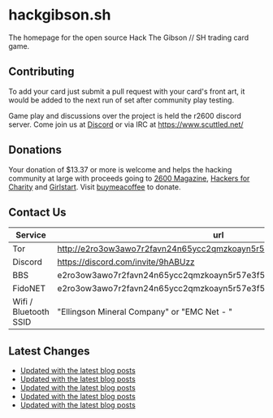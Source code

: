 # hackgibson.sh
The homepage for the open source Hack The Gibson // SH trading card game.


## Contributing

To add your card just submit a pull request with your card's front art, it would be added to the next run of set after community play testing.

Game play and discussions over the project is held the r2600 discord server. Come join us at [Discord](https://discord.com/invite/9hABUzz) or via IRC at https://www.scuttled.net/


## Donations

Your donation of $13.37 or more is welcome and helps the hacking community at large with proceeds going to [2600 Magazine](https://2600.com/), [Hackers for Charity](https://hackersforcharity.org) and [Girlstart](https://girlstart.org).  Visit [buymeacoffee](https://www.buymeacoffee.com/hackgibson.sh) to donate.


## Contact Us

Service | url
-|-
Tor | http://e2ro3ow3awo7r2favn24n65ycc2qmzkoayn5r57e3f56nvjwdcgg32ad.onion
Discord | https://discord.com/invite/9hABUzz
BBS | e2ro3ow3awo7r2favn24n65ycc2qmzkoayn5r57e3f56nvjwdcgg32ad.onion:23
FidoNET | e2ro3ow3awo7r2favn24n65ycc2qmzkoayn5r57e3f56nvjwdcgg32ad.onion:24554
Wifi / Bluetooth SSID | "Ellingson Mineral Company" or "EMC Net - <fidonet address>"

## Latest Changes
<!-- BLOG-POST-LIST:START -->
- [Updated with the latest blog posts](https://github.com/DFW2600/hackgibson.sh/commit/aaec806181d21048fc8b304e7bd6e1a7881aa915)
- [Updated with the latest blog posts](https://github.com/DFW2600/hackgibson.sh/commit/859f3ab70ef8eea35ce35f84c7d215d556ac5485)
- [Updated with the latest blog posts](https://github.com/DFW2600/hackgibson.sh/commit/ebcaa42a51ff7c36efc198ffc5a740abe5f59068)
- [Updated with the latest blog posts](https://github.com/DFW2600/hackgibson.sh/commit/8cca5b19e2a32e4ad3ee985e6252d868f55d0fbc)
- [Updated with the latest blog posts](https://github.com/DFW2600/hackgibson.sh/commit/489028620a45d09e6d00ae9a92b14d9569f31126)
<!-- BLOG-POST-LIST:END -->
